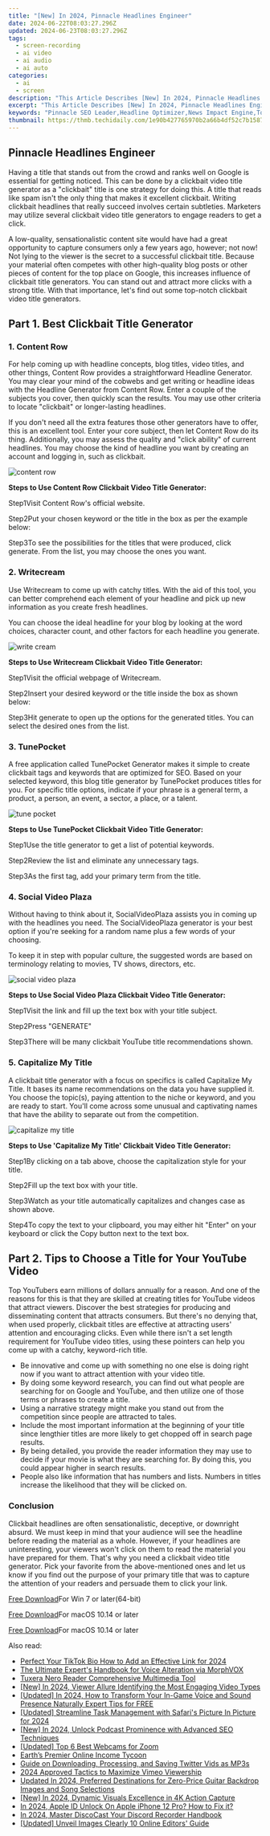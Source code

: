 ```yaml
---
title: "[New] In 2024, Pinnacle Headlines Engineer"
date: 2024-06-22T08:03:27.296Z
updated: 2024-06-23T08:03:27.296Z
tags: 
  - screen-recording
  - ai video
  - ai audio
  - ai auto
categories: 
  - ai
  - screen
description: "This Article Describes [New] In 2024, Pinnacle Headlines Engineer"
excerpt: "This Article Describes [New] In 2024, Pinnacle Headlines Engineer"
keywords: "Pinnacle SEO Leader,Headline Optimizer,News Impact Engine,Top Content Strategist,Headlining Expertise,Media Title Developer,Promotional Article Architect"
thumbnail: https://thmb.techidaily.com/1e90b427765970b2a66b4df52c7b1587d47d7c547c6bb5f5df0fa9181f11e1b7.jpg
---
```


## Pinnacle Headlines Engineer

Having a title that stands out from the crowd and ranks well on Google is essential for getting noticed. This can be done by a clickbait video title generator as a "clickbait" title is one strategy for doing this. A title that reads like spam isn't the only thing that makes it excellent clickbait. Writing clickbait headlines that really succeed involves certain subtleties. Marketers may utilize several clickbait video title generators to engage readers to get a click.

A low-quality, sensationalistic content site would have had a great opportunity to capture consumers only a few years ago, however; not now! Not lying to the viewer is the secret to a successful clickbait title. Because your material often competes with other high-quality blog posts or other pieces of content for the top place on Google, this increases influence of clickbait title generators. You can stand out and attract more clicks with a strong title. With that importance, let's find out some top-notch clickbait video title generators.

## Part 1\. Best Clickbait Title Generator

### **1\.** **Content Row**

For help coming up with headline concepts, blog titles, video titles, and other things, Content Row provides a straightforward Headline Generator. You may clear your mind of the cobwebs and get writing or headline ideas with the Headline Generator from Content Row. Enter a couple of the subjects you cover, then quickly scan the results. You may use other criteria to locate "clickbait" or longer-lasting headlines.

If you don't need all the extra features those other generators have to offer, this is an excellent tool. Enter your core subject, then let Content Row do its thing. Additionally, you may assess the quality and "click ability" of current headlines. You may choose the kind of headline you want by creating an account and logging in, such as clickbait.

![content row](https://images.wondershare.com/filmora/article-images/2022/08/content-row.jpg)

**Steps to Use Content Row Clickbait Video Title Generator:**

Step1Visit Content Row's official website.

Step2Put your chosen keyword or the title in the box as per the example below:

Step3To see the possibilities for the titles that were produced, click generate. From the list, you may choose the ones you want.

### **2\.** **Writecream**

Use Writecream to come up with catchy titles. With the aid of this tool, you can better comprehend each element of your headline and pick up new information as you create fresh headlines.

You can choose the ideal headline for your blog by looking at the word choices, character count, and other factors for each headline you generate.

![write cream](https://images.wondershare.com/filmora/article-images/2022/08/write-cream.jpg)

**Steps to Use Writecream Clickbait Video Title Generator:**

Step1Visit the official webpage of Writecream.

Step2Insert your desired keyword or the title inside the box as shown below:

Step3Hit generate to open up the options for the generated titles. You can select the desired ones from the list.

### **3\.** **TunePocket**

A free application called TunePocket Generator makes it simple to create clickbait tags and keywords that are optimized for SEO. Based on your selected keyword, this blog title generator by TunePocket produces titles for you. For specific title options, indicate if your phrase is a general term, a product, a person, an event, a sector, a place, or a talent.

![tune pocket](https://images.wondershare.com/filmora/article-images/2022/08/tune-pocket.jpg)

**Steps to Use TunePocket Clickbait Video Title Generator:**

Step1Use the title generator to get a list of potential keywords.

Step2Review the list and eliminate any unnecessary tags.

Step3As the first tag, add your primary term from the title.

### **4\.** **Social Video Plaza**

Without having to think about it, SocialVideoPlaza assists you in coming up with the headlines you need. The SocialVideoPlaza generator is your best option if you're seeking for a random name plus a few words of your choosing.

To keep it in step with popular culture, the suggested words are based on terminology relating to movies, TV shows, directors, etc.

![social video plaza](https://images.wondershare.com/filmora/article-images/2022/08/social-video-plaza.jpg)

**Steps to Use Social Video Plaza Clickbait Video Title Generator:**

Step1Visit the link and fill up the text box with your title subject.

Step2Press "GENERATE"

Step3There will be many clickbait YouTube title recommendations shown.

### **5\.** **Capitalize My Title**

A clickbait title generator with a focus on specifics is called Capitalize My Title. It bases its name recommendations on the data you have supplied it. You choose the topic(s), paying attention to the niche or keyword, and you are ready to start. You'll come across some unusual and captivating names that have the ability to separate out from the competition.

![capitalize my title](https://images.wondershare.com/filmora/article-images/2022/08/capitalize-my-title.jpg)

**Steps to Use 'Capitalize My Title' Clickbait Video Title Generator:**

Step1By clicking on a tab above, choose the capitalization style for your title.

Step2Fill up the text box with your title.

Step3Watch as your title automatically capitalizes and changes case as shown above.

Step4To copy the text to your clipboard, you may either hit "Enter" on your keyboard or click the Copy button next to the text box.

## Part 2\. Tips to Choose a Title for Your YouTube Video

Top YouTubers earn millions of dollars annually for a reason. And one of the reasons for this is that they are skilled at creating titles for YouTube videos that attract viewers. Discover the best strategies for producing and disseminating content that attracts consumers. But there's no denying that, when used properly, clickbait titles are effective at attracting users' attention and encouraging clicks. Even while there isn't a set length requirement for YouTube video titles, using these pointers can help you come up with a catchy, keyword-rich title.

* Be innovative and come up with something no one else is doing right now if you want to attract attention with your video title.
* By doing some keyword research, you can find out what people are searching for on Google and YouTube, and then utilize one of those terms or phrases to create a title.
* Using a narrative strategy might make you stand out from the competition since people are attracted to tales.
* Include the most important information at the beginning of your title since lengthier titles are more likely to get chopped off in search page results.
* By being detailed, you provide the reader information they may use to decide if your movie is what they are searching for. By doing this, you could appear higher in search results.
* People also like information that has numbers and lists. Numbers in titles increase the likelihood that they will be clicked on.

### Conclusion

Clickbait headlines are often sensationalistic, deceptive, or downright absurd. We must keep in mind that your audience will see the headline before reading the material as a whole. However, if your headlines are uninteresting, your viewers won't click on them to read the material you have prepared for them. That's why you need a clickbait video title generator. Pick your favorite from the above-mentioned ones and let us know if you find out the purpose of your primary title that was to capture the attention of your readers and persuade them to click your link.

[Free Download](https://tools.techidaily.com/wondershare/filmora/download/)For Win 7 or later(64-bit)

[Free Download](https://tools.techidaily.com/wondershare/filmora/download/)For macOS 10.14 or later

[Free Download](https://tools.techidaily.com/wondershare/filmora/download/)For macOS 10.14 or later

<ins class="adsbygoogle"
     style="display:block"
     data-ad-format="autorelaxed"
     data-ad-client="ca-pub-7571918770474297"
     data-ad-slot="1223367746"></ins>

<ins class="adsbygoogle"
     style="display:block"
     data-ad-format="autorelaxed"
     data-ad-client="ca-pub-7571918770474297"
     data-ad-slot="1223367746"></ins>



<ins class="adsbygoogle"
     style="display:block"
     data-ad-client="ca-pub-7571918770474297"
     data-ad-slot="8358498916"
     data-ad-format="auto"
     data-full-width-responsive="true"></ins>


<span class="atpl-alsoreadstyle">Also read:</span>
<div><ul>
<li><a href="https://fox-friendly.techidaily.com/perfect-your-tiktok-bio-how-to-add-an-effective-link-for-2024/"><u>Perfect Your TikTok Bio  How to Add an Effective Link for 2024</u></a></li>
<li><a href="https://fox-friendly.techidaily.com/the-ultimate-experts-handbook-for-voice-alteration-via-morphvox/"><u>The Ultimate Expert's Handbook for Voice Alteration via MorphVOX</u></a></li>
<li><a href="https://fox-friendly.techidaily.com/tuxera-nero-reader-comprehensive-multimedia-tool/"><u>Tuxera Nero Reader  Comprehensive Multimedia Tool</u></a></li>
<li><a href="https://fox-friendly.techidaily.com/new-in-2024-viewer-allure-identifying-the-most-engaging-video-types/"><u>[New] In 2024, Viewer Allure  Identifying the Most Engaging Video Types</u></a></li>
<li><a href="https://fox-friendly.techidaily.com/updated-in-2024-how-to-transform-your-in-game-voice-and-sound-presence-naturally-expert-tips-for-free/"><u>[Updated] In 2024, How to Transform Your In-Game Voice and Sound Presence Naturally  Expert Tips for FREE</u></a></li>
<li><a href="https://fox-friendly.techidaily.com/updated-streamline-task-management-with-safaris-picture-in-picture-for-2024/"><u>[Updated] Streamline Task Management with Safari's Picture In Picture for 2024</u></a></li>
<li><a href="https://fox-friendly.techidaily.com/new-in-2024-unlock-podcast-prominence-with-advanced-seo-techniques/"><u>[New] In 2024, Unlock Podcast Prominence with Advanced SEO Techniques</u></a></li>
<li><a href="https://extra-resources.techidaily.com/updated-top-6-best-webcams-for-zoom/"><u>[Updated] Top 6 Best Webcams for Zoom</u></a></li>
<li><a href="https://youtube-lab.techidaily.com/s-premier-online-income-tycoon/"><u>Earth’s Premier Online Income Tycoon</u></a></li>
<li><a href="https://extra-lessons.techidaily.com/guide-on-downloading-processing-and-saving-twitter-vids-as-mp3s/"><u>Guide on Downloading, Processing, and Saving Twitter Vids as MP3s</u></a></li>
<li><a href="https://vimeo-videos.techidaily.com/2024-approved-tactics-to-maximize-vimeo-viewership/"><u>2024 Approved  Tactics to Maximize Vimeo Viewership</u></a></li>
<li><a href="https://audio-editing.techidaily.com/updated-in-2024-preferred-destinations-for-zero-price-guitar-backdrop-images-and-song-selections/"><u>Updated In 2024, Preferred Destinations for Zero-Price Guitar Backdrop Images and Song Selections</u></a></li>
<li><a href="https://article-tips.techidaily.com/new-in-2024-dynamic-visuals-excellence-in-4k-action-capture/"><u>[New] In 2024, Dynamic Visuals  Excellence in 4K Action Capture</u></a></li>
<li><a href="https://apple-account.techidaily.com/in-2024-apple-id-unlock-on-apple-iphone-12-pro-how-to-fix-it-by-drfone-ios/"><u>In 2024, Apple ID Unlock On Apple iPhone 12 Pro? How to Fix it?</u></a></li>
<li><a href="https://screen-recording.techidaily.com/in-2024-master-discocast-your-discord-recorder-handbook/"><u>In 2024, Master DiscoCast  Your Discord Recorder Handbook</u></a></li>
<li><a href="https://some-approaches.techidaily.com/updated-unveil-images-clearly-10-online-editors-guide/"><u>[Updated] Unveil Images Clearly  10 Online Editors' Guide</u></a></li>
</ul></div>
